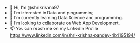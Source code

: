- 👋 Hi, I’m @shrikrishna97
- 👀 I’m interested in Data and programming 
- 🌱 I’m currently learning Data Science and programming.
- 💞️ I’m looking to collaborate on Web App Development.
- 📫 You can reach me on my LinkedIn Profile https://www.linkedin.com/in/shri-krishna-pandey-4b4195194/ 

<!---
shrikrishna97/shrikrishna97 is a ✨ special ✨ repository because its `README.md` (this file) appears on your GitHub profile.
You can click the Preview link to take a look at your changes.
--->

<img width="0" src="https://visitor-badge.glitch.me/badge?page_id=shrikrishna97.shrikrishna97" />
